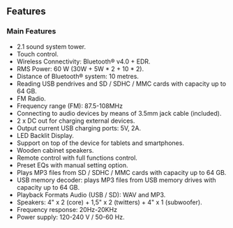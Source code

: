 ## Features

### Main Features

- 2.1 sound system tower.
- Touch control.
- Wireless Connectivity: Bluetooth® v4.0 + EDR.
- RMS Power: 60 W (30W + 5W * 2 + 10 * 2).
- Distance of Bluetooth® system:  10 metres.
- Reading USB pendrives and SD / SDHC / MMC cards with capacity up to 64 GB.
- FM Radio.
- Frequency range (FM): 87.5-108MHz
- Connecting to audio devices by means of 3.5mm jack cable (included).
- 2 x DC out for charging external devices.
- Output current USB charging ports: 5V, 2A.
- LED Backlit Display.
- Support on top of the device for tablets and smartphones.
- Wooden cabinet speakers.
- Remote control with full functions control.
- Preset EQs with manual setting option.
- Plays MP3 files from SD / SDHC / MMC cards with capacity up to 64 GB.
- USB memory decoder: plays MP3 files from USB memory drives with capacity up to 64 GB.
- Playback Formats Audio (USB / SD): WAV and MP3.
- Speakers: 4" x 2 (core) + 1,5" x 2 (twitters) + 4" x 1 (subwoofer).
- Frequency response: 20Hz-20KHz
- Power supply: 120-240 V / 50-60 Hz.

